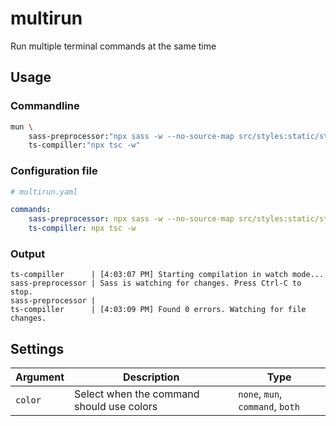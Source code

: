 # multirun

Run multiple terminal commands at the same time

## Usage

### Commandline

```bash
mun \
    sass-preprocessor:"npx sass -w --no-source-map src/styles:static/styles" \
    ts-compiller:"npx tsc -w"
```

### Configuration file

```yaml
# multirun.yaml

commands:
    sass-preprocessor: npx sass -w --no-source-map src/styles:static/styles
    ts-compiller: npx tsc -w
```

### Output

```
ts-compiller      | [4:03:07 PM] Starting compilation in watch mode...
sass-preprocessor | Sass is watching for changes. Press Ctrl-C to stop.
sass-preprocessor | 
ts-compiller      | [4:03:09 PM] Found 0 errors. Watching for file changes.
```

## Settings

| Argument | Description                               | Type                             |
| -------- | ----------------------------------------- | -------------------------------- |
| `color`  | Select when the command should use colors | `none`, `mun`, `command`, `both` |